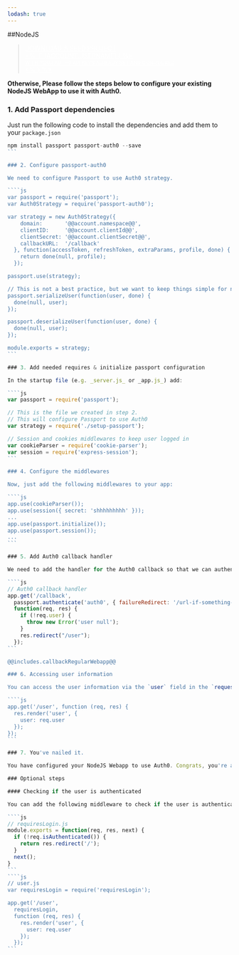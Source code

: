 ```yaml
---
lodash: true
---
```


##NodeJS

<div class="package">
  <blockquote>
    <a href="https://docs.auth0.com/node-auth0/master/create-package?path=examples/nodejs-nodejs-regular-webapp&type=server@@account.clientParam@@" class="btn btn-lg btn-success btn-package" style="text-transform: uppercase; color: white">
      <span style="display: block">Download a Seed project</span>
      <% if (account.userName) { %> 
      <span class="smaller" style="display:block; font-size: 11px">with your Auth0 API Keys already set and configured</span>
      <% } %>
    </a> 
  </blockquote>
</div>

**Otherwise, Please follow the steps below to configure your existing NodeJS WebApp to use it with Auth0.**

### 1. Add Passport dependencies

Just run the following code to install the dependencies and add them to your `package.json`

````js
npm install passport passport-auth0 --save
```

### 2. Configure passport-auth0

We need to configure Passport to use Auth0 strategy. 

````js
var passport = require('passport');
var Auth0Strategy = require('passport-auth0');

var strategy = new Auth0Strategy({  
    domain:       '@@account.namespace@@',
    clientID:     '@@account.clientId@@',
    clientSecret: '@@account.clientSecret@@',
    callbackURL:  '/callback'
  }, function(accessToken, refreshToken, extraParams, profile, done) {
    return done(null, profile);
  });

passport.use(strategy);

// This is not a best practice, but we want to keep things simple for now
passport.serializeUser(function(user, done) {
  done(null, user); 
});

passport.deserializeUser(function(user, done) {
  done(null, user);
});

module.exports = strategy; 
```

### 3. Add needed requires & initialize passport configuration

In the startup file (e.g. _server.js_ or _app.js_) add:

````js
var passport = require('passport');

// This is the file we created in step 2. 
// This will configure Passport to use Auth0
var strategy = require('./setup-passport');

// Session and cookies middlewares to keep user logged in
var cookieParser = require('cookie-parser');
var session = require('express-session');
```

### 4. Configure the middlewares

Now, just add the following middlewares to your app:

````js
app.use(cookieParser());
app.use(session({ secret: 'shhhhhhhhh' }));
...
app.use(passport.initialize());
app.use(passport.session());
...
```

### 5. Add Auth0 callback handler

We need to add the handler for the Auth0 callback so that we can authenticate the user and get his information.

````js
// Auth0 callback handler
app.get('/callback', 
  passport.authenticate('auth0', { failureRedirect: '/url-if-something-fails' }), 
  function(req, res) {
    if (!req.user) {
      throw new Error('user null');
    }
    res.redirect("/user");
  });
```

@@includes.callbackRegularWebapp@@

### 6. Accessing user information

You can access the user information via the `user` field in the `request`

````js
app.get('/user', function (req, res) {
  res.render('user', {
    user: req.user
  });
});
```

### 7. You've nailed it.

You have configured your NodeJS Webapp to use Auth0. Congrats, you're awesome!

### Optional steps

#### Checking if the user is authenticated

You can add the following middleware to check if the user is authenticated and redirect him to the login page if he's not:

````js
// requiresLogin.js
module.exports = function(req, res, next) {
  if (!req.isAuthenticated()) {
    return res.redirect('/');
  }
  next();
}
```
````js
// user.js
var requiresLogin = require('requiresLogin');

app.get('/user', 
  requiresLogin,
  function (req, res) {
    res.render('user', {
      user: req.user
    });
  });
```
